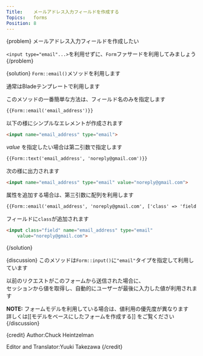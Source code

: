 ```yaml
---
Title:    メールアドレス入力フィールドを作成する
Topics:   forms
Position: 8
---
```


{problem}
メールアドレス入力フィールドを作成したい

`<input type="email"...>`を利用せずに、`Form`ファサードを利用してみましょう
{/problem}

{solution}
`Form::email()`メソッドを利用します

通常はBladeテンプレートで利用します

このメソッドの一番簡単な方法は、フィールド名のみを指定します

```html
{{Form::email('email_address')}}
```

以下の様にシンプルなエレメントが作成されます

```html
<input name="email_address" type="email">
```

_value_ を指定したい場合は第二引数で指定します

```html
{{Form::text('email_address', 'noreply@gmail.com')}}
```

次の様に出力されます

```html
<input name="email_address" type="email" value="noreply@gmail.com">
```

属性を追加する場合は、第三引数に配列を利用します

```html
{{Form::email('email_address', 'noreply@gmail.com', ['class' => 'field'])}}
```

フィールドに`class`が追加されます

```html
<input class="field" name="email_address" type="email"
    value="noreply@gmail.com">
```

{/solution}

{discussion}
このメソッドは`Form::input()`に`"email"`タイプを指定して利用しています

以前のリクエストがこのフォームから送信された場合に、  
セッションから値を取得し、自動的にユーザーが最後に入力した値が利用されます

**NOTE:** フォームモデルを利用している場合は、値利用の優先度が異なります  
詳しくは[[モデルをベースにしたフォームを作成する]] をご覧ください
{/discussion}

{credit}
Author:Chuck Heintzelman

Editor and Translator:Yuuki Takezawa
{/credit}
